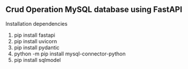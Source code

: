 Crud Operation MySQL database using FastAPI
------------------------------------------
Installation dependencies
1. pip install fastapi 
2. pip install uvicorn
3. pip install pydantic
4. python -m pip install mysql-connector-python
5. pip install sqlmodel
